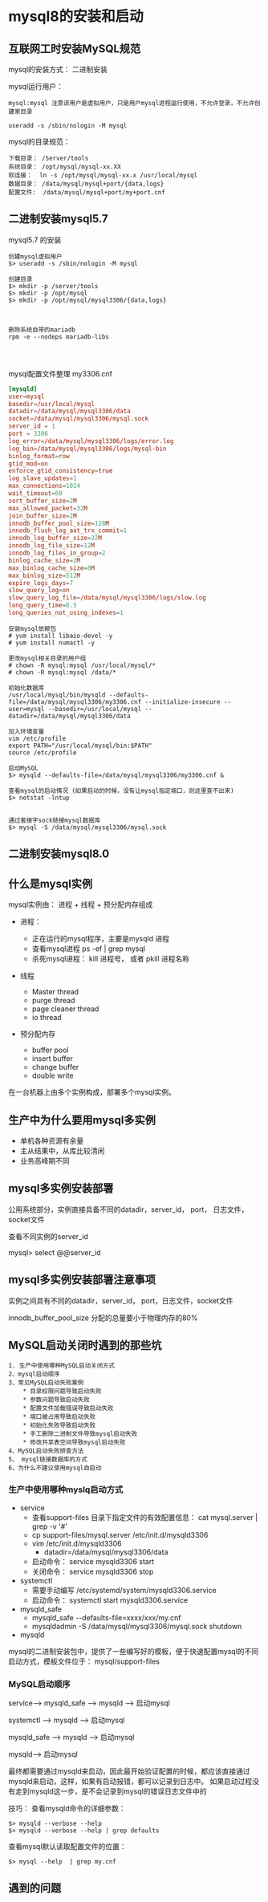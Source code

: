 #  mysql8的安装和启动

## 互联网工时安装MySQL规范

mysql的安装方式： 二进制安装

mysql运行用户： 

```text
mysql:mysql 注意该用户是虚拟用户，只是用户mysql进程运行使用，不允许登录，不允许创建家目录

useradd -s /sbin/nologin -M mysql
```



mysql的目录规范：

```text
下载目录： /Server/tools
系统目录： /opt/mysql/mysql-xx.XX
软连接：  ln -s /opt/mysql/mysql-xx.x /usr/local/mysql
数据目录： /data/mysql/mysql+port/{data,logs}
配置文件:  /data/mysql/mysql+port/my+port.cnf
```



## 二进制安装mysql5.7

mysql5.7 的安装

```shell
创建mysql虚拟用户
$> useradd -s /sbin/nologin -M mysql

创建目录
$> mkdir -p /server/tools
$> mkdir -p /opt/mysql
$> mkdir -p /opt/mysql/mysql3306/{data,logs}



删除系统自带的mariadb
rpm -e --nodeps mariadb-libs




```



mysql配置文件整理 my3306.cnf

```conf
[mysqld]
user=mysql
basedir=/usr/local/mysql
datadir=/data/mysql/mysql3306/data
socket=/data/mysql/mysql3306/mysql.sock
server_id = 1
port = 3306
log_error=/data/mysql/mysql3306/logs/error.log
log_bin=/data/mysql/mysql3306/logs/mysql-bin
binlog_format=row
gtid_mod=on
enforce_gtid_consistency=true
log_slave_updates=1
max_connections=1024
wait_timeout=60
sort_buffer_size=2M
max_allowed_packet=32M
join_buffer_size=2M
innodb_buffer_pool_size=128M
innodb_flush_log_aat_trx_commit=1
innodb_log_buffer_size=32M
innodb_log_file_size=12M
innodb_log_files_in_group=2
binlog_cache_size=2M
max_binlog_cache_size=8M
max_binlog_size=512M
expire_logs_days=7
slow_query_log=on
slow_query_log_file=/data/mysql/mysql3306/logs/slow.log
long_query_time=0.5
long_queries_not_using_indexes=1
```



```shell
安装mysql依赖包
# yum install libaio-devel -y
# yum install numactl -y

更改mysql相关目录的用户组
# chown -R mysql:mysql /usr/local/mysql/*
# chown -R mysql:mysql /data/*

初始化数据库
/usr/local/mysql/bin/mysqld --defaults-file=/data/mysql/mysql3306/my3306.cnf --initialize-insecure --user=mysql --basedir=/usr/local/mysql --datadir=/data/mysql/mysql3306/data

加入环境变量
vim /etc/profile
export PATH="/usr/local/mysql/bin:$PATH"
source /etc/profile

启动MySQL
$> mysqld --defaults-file=/data/mysql/mysql3306/my3306.cnf &

查看mysql的启动情况 (如果启动的时候，没有让mysql指定端口，则这里查不出来)
$> netstat -lntup


通过套接字sock链接mysql数据库 
$> mysql -S /data/mysql/mysql3306/mysql.sock

```



## 二进制安装mysql8.0



## 什么是mysql实例

mysql实例由： 进程 + 线程 + 预分配内存组成

* 进程： 
  * 正在运行的mysql程序，主要是mysqld 进程
  * 查看mysql进程 ps -ef | grep mysql
  * 杀死mysql进程： kill 进程号， 或者  pkill 进程名称

* 线程
  * Master thread
  * purge thread
  * page cleaner thread
  * io thread
* 预分配内存
  * buffer pool
  * insert buffer
  * change buffer
  * double write



在一台机器上由多个实例构成，部署多个mysql实例。 

## 生产中为什么要用mysql多实例

* 单机各种资源有余量
* 主从结果中，从库比较清闲
* 业务高峰期不同



## mysql多实例安装部署

公用系统部分，实例直接具备不同的datadir，server_id， port， 日志文件，socket文件

查看不同实例的server_id 

mysql> select @@server_id



## mysql多实例安装部署注意事项

实例之间具有不同的datadir，server_id， port，日志文件，socket文件

innodb_buffer_pool_size 分配的总量要小于物理内存的80% 





## MySQL启动关闭时遇到的那些坑

```
1. 生产中使用哪种MySQL启动关闭方式
2、mysql启动顺序
3、常见MySQL启动失败案例
	* 目录权限问题导致启动失败
	* 参数问题导致启动失败
	* 配置文件加载错误导致启动失败
	* 端口被占用导致启动失败
	* 初始化失败导致启动失败
	* 手工删除二进制文件导致mysql启动失败
	* 修改共享表空间导致mysql启动失败
4、MySQL启动失败排查方法
5、 mysql链接数据库的方式
6、为什么不建议使用mysql自启动

```



### 生产中使用哪种myslq启动方式

* service
  * 查看support-files 目录下指定文件的有效配置信息： cat  mysql.server  | grep -v '#'
  * cp  support-files/mysql.server  /etc/init.d/mysqld3306
  * vim /etc/init.d/mysqld3306 
    * datadir=/data/mysql/mysql3306/data
  * 启动命令： service mysqld3306 start
  * 关闭命令： service mysqld3306 stop
* systemctl
  * 需要手动编写 /etc/systemd/system/mysqld3306.service
  * 启动命令： systemctl  start mysqld3306.service 
* mysqld_safe
  * mysqld_safe --defaults-file=xxxx/xxx/my.cnf
  * mysqldadmin -S /data/mysql/mysql3306/mysql.sock shutdown 
* mysqld

mysql的二进制安装包中，提供了一些编写好的模板，便于快速配置mysql的不同启动方式，模板文件位于： mysql/support-files



### MySQL启动顺序

service--> mysqld_safe --> mysqld --> 启动mysql

systemctl --> mysqld --> 启动mysql

mysqld_safe --> mysqld --> 启动mysql

mysqld--> 启动mysql



最终都需要通过mysqld来启动，因此最开始验证配置的时候，都应该直接通过mysqld来启动，这样，如果有启动报错，都可以记录到日志中。 如果启动过程没有走到mysqld这一步，是不会记录到mysql的错误日志文件中的



技巧：  查看mysqld命令的详细参数：

```shell
$> mysqld --verbose --help
$> mysqld --verbose --help | grep defaults 

```

查看mysql默认读取配置文件的位置：

```SHELL
$> mysql --help  | grep my.cnf
```







## 遇到的问题

